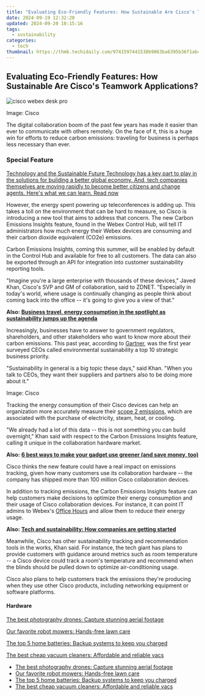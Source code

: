 ```yaml
---
title: "Evaluating Eco-Friendly Features: How Sustainable Are Cisco's Teamwork Applications?"
date: 2024-09-19 12:32:20
updated: 2024-09-20 10:15:16
tags:
  - sustainability
categories:
  - tech
thumbnail: https://thmb.techidaily.com/9741597441538b9063ba6395b36f1ab44380cf26caea24d426b1c0daf15218fd.jpg
---
```


## Evaluating Eco-Friendly Features: How Sustainable Are Cisco's Teamwork Applications?

![cisco webex desk pro](https://www.zdnet.com/a/img/resize/405c8f405a52c08f705802f0e57710e15c975f77/2023/02/06/30f28cc6-03d6-45d6-b1a1-3c23f2a4922b/cisco-webex-desk-pro-carousel-5.jpg?auto=webp&width=1280)

Image: Cisco

The digital collaboration boom of the past few years has made it easier than ever to communicate with others remotely. On the face of it, this is a huge win for efforts to reduce carbon emissions: traveling for business is perhaps less necessary than ever. 

### Special Feature

[Technology and the Sustainable Future Technology has a key part to play in the solutions for building a better global economy. And, tech companies themselves are moving rapidly to become better citizens and change agents. Here's what we can learn.  Read now](https://www.zdnet.com/topic/technology-and-the-sustainable-future/)

However, the energy spent powering up teleconferences is adding up. This takes a toll on the environment that can be hard to measure, so Cisco is introducing a new tool that aims to address that concern. The new Carbon Emissions Insights feature, found in the Webex Control Hub, will tell IT administrators how much energy their Webex devices are consuming and their carbon dioxide equivalent (CO2e) emissions. 

Carbon Emissions Insights, coming this summer, will be enabled by default in the Control Hub and available for free to all customers. The data can also be exported through an API for integration into customer sustainability reporting tools. 

"Imagine you're a large enterprise with thousands of these devices," Javed Khan, Cisco's SVP and GM of collaboration, said to ZDNET. "Especially in today's world, where usage is continually changing as people think about coming back into the office -- it's going to give you a view of that."

**Also:** [**Business travel, energy consumption in the spotlight as sustainability jumps up the agenda**](https://www.zdnet.com/article/sustainability-initiatives-wont-just-save-the-planet-theyll-save-your-company-too/)

Increasingly, businesses have to answer to government regulators, shareholders, and other stakeholders who want to know more about their carbon emissions. This past year, according to [Gartner](https://www.gartner.com/en/newsroom/press-releases/2022-05-18-gartner-survey-reveals-significant-shifts-in-ceo-thinking-on-sustainability-workforce-issues-and-inflation-in-2022), was the first year surveyed CEOs called environmental sustainability a top 10 strategic business priority.

"Sustainability in general is a big topic these days," said Khan. "When you talk to CEOs, they want their suppliers and partners also to be doing more about it." 

Image: Cisco

Tracking the energy consumption of their Cisco devices can help an organization more accurately measure their [scope 2 emissions](https://www.epa.gov/climateleadership/scope-3-inventory-guidance), which are associated with the purchase of electricity, steam, heat, or cooling. 

"We already had a lot of this data -- this is not something you can build overnight," Khan said with respect to the Carbon Emissions Insights feature, calling it unique in the collaboration hardware market. 

**Also:** [**6 best ways to make your gadget use greener (and save money, too)**](https://www.zdnet.com/home-and-office/sustainability/6-best-ways-to-make-your-gadget-use-greener-and-save-money-too/)

Cisco thinks the new feature could have a real impact on emissions tracking, given how many customers use its collaboration hardware -- the company has shipped more than 100 million Cisco collaboration devices. 

In addition to tracking emissions, the Carbon Emissions Insights feature can help customers make decisions to optimize their energy consumption and their usage of Cisco collaboration devices. For instance, it can point IT admins to Webex's [Office Hours](https://help.webex.com/en-us/article/nge8zpq/Set-office-hours-on-a-device) and allow them to reduce their energy usage. 

**Also:** [**Tech and sustainability: How companies are getting started**](https://www.zdnet.com/home-and-office/sustainability/tech-and-sustainability-how-companies-are-getting-started/)

Meanwhile, Cisco has other sustainability tracking and recommendation tools in the works, Khan said. For instance, the tech giant has plans to provide customers with guidance around metrics such as room temperature -- a Cisco device could track a room's temperature and recommend when the blinds should be pulled down to optimize air-conditioning usage. 

Cisco also plans to help customers track the emissions they're producing when they use other Cisco products, including networking equipment or software platforms. 

#### Hardware

[The best photography drones: Capture stunning aerial footage](https://www.zdnet.com/article/best-photography-drone/ "The best photography drones: Capture stunning aerial footage")

[Our favorite robot mowers: Hands-free lawn care](https://www.zdnet.com/article/best-robot-mower/ "Our favorite robot mowers: Hands-free lawn care")

[The top 5 home batteries: Backup systems to keep you charged](https://www.zdnet.com/article/best-home-battery/ "The top 5 home batteries: Backup systems to keep you charged")

[The best cheap vacuum cleaners: Affordable and reliable vacs](https://www.zdnet.com/article/best-cheap-vacuum/ "The best cheap vacuum cleaners: Affordable and reliable vacs")

* [The best photography drones: Capture stunning aerial footage](https://www.zdnet.com/article/best-photography-drone/ "The best photography drones: Capture stunning aerial footage")
* [Our favorite robot mowers: Hands-free lawn care](https://www.zdnet.com/article/best-robot-mower/ "Our favorite robot mowers: Hands-free lawn care")
* [The top 5 home batteries: Backup systems to keep you charged](https://www.zdnet.com/article/best-home-battery/ "The top 5 home batteries: Backup systems to keep you charged")
* [The best cheap vacuum cleaners: Affordable and reliable vacs](https://www.zdnet.com/article/best-cheap-vacuum/ "The best cheap vacuum cleaners: Affordable and reliable vacs")

<ins class="adsbygoogle"
     style="display:block"
     data-ad-format="autorelaxed"
     data-ad-client="ca-pub-7571918770474297"
     data-ad-slot="1223367746"></ins>



<ins class="adsbygoogle"
     style="display:block"
     data-ad-client="ca-pub-7571918770474297"
     data-ad-slot="8358498916"
     data-ad-format="auto"
     data-full-width-responsive="true"></ins>
